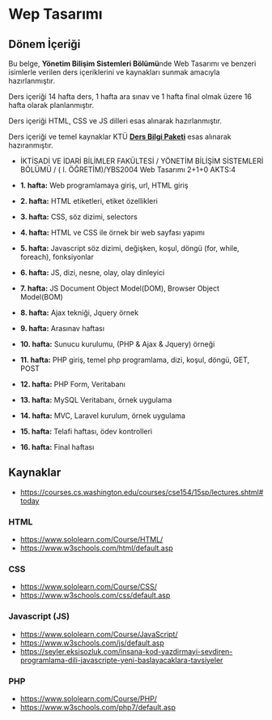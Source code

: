 # Wep Tasarımı
## Dönem İçeriği
Bu belge, **Yönetim Bilişim Sistemleri Bölümü**nde Web Tasarımı ve benzeri isimlerle verilen ders içeriklerini ve kaynakları sunmak amacıyla hazırlanmıştır. 

Ders içeriği 14 hafta ders, 1 hafta ara sınav ve 1 hafta final olmak üzere 16 hafta olarak planlanmıştır.

Ders içeriği HTML, CSS ve JS dilleri esas alınarak hazırlanmıştır.

Ders içeriği ve temel kaynaklar KTÜ [**Ders Bilgi Paketi**][bilgi-paketi] esas alınarak hazıranmıştır.
* İKTİSADİ VE İDARİ BİLİMLER FAKÜLTESİ / YÖNETİM BİLİŞİM SİSTEMLERİ BÖLÜMÜ / ( I. ÖĞRETİM)/YBS2004	Web Tasarımı	2+1+0	AKTS:4

* **1. hafta:** Web programlamaya giriş, url, HTML giriş
* **2. hafta:** HTML etiketleri, etiket özellikleri
* **3. hafta:** CSS, söz dizimi, selectors 
* **4. hafta:** HTML ve CSS ile örnek bir web sayfası yapımı
* **5. hafta:** Javascript söz dizimi, değişken, koşul, döngü (for, while, foreach), fonksiyonlar
* **6. hafta:** JS, dizi, nesne, olay, olay dinleyici
* **7. hafta:** JS Document Object Model(DOM), Browser Object Model(BOM)
* **8. hafta:** Ajax tekniği, Jquery örnek
* **9. hafta:** Arasınav haftası
* **10. hafta:** Sunucu kurulumu, (PHP & Ajax & Jquery) örneği
* **11. hafta:** PHP giriş, temel php programlama, dizi, koşul, döngü, GET, POST
* **12. hafta:** PHP Form, Veritabanı
* **13. hafta:** MySQL Veritabanı, örnek uygulama
* **14. hafta:** MVC, Laravel kurulum, örnek uygulama
* **15. hafta:** Telafi haftası, ödev kontrolleri
* **16. hafta:** Final haftası

## Kaynaklar
* https://courses.cs.washington.edu/courses/cse154/15sp/lectures.shtml#today 

### HTML
* https://www.sololearn.com/Course/HTML/
* https://www.w3schools.com/html/default.asp

### CSS
* https://www.sololearn.com/Course/CSS/
* https://www.w3schools.com/css/default.asp

### Javascript (JS)
* https://www.sololearn.com/Course/JavaScript/
* https://www.w3schools.com/js/default.asp
* https://seyler.eksisozluk.com/insana-kod-yazdirmayi-sevdiren-programlama-dili-javascripte-yeni-baslayacaklara-tavsiyeler

### PHP
* https://www.sololearn.com/Course/PHP/
* https://www.w3schools.com/php7/default.asp


[bilgi-paketi]: http://www.katalog.ktu.edu.tr/DersBilgiPaketi/course.aspx?pid=3678&lang=1&dbid=560821